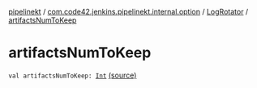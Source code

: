 [pipelinekt](../../index.md) / [com.code42.jenkins.pipelinekt.internal.option](../index.md) / [LogRotator](index.md) / [artifactsNumToKeep](./artifacts-num-to-keep.md)

# artifactsNumToKeep

`val artifactsNumToKeep: `[`Int`](https://kotlinlang.org/api/latest/jvm/stdlib/kotlin/-int/index.html) [(source)](https://github.com/code42/pipelinekt/tree/master/internal/src/main/kotlin/com/code42/jenkins/pipelinekt/internal/option/LogRotator.kt#L9)